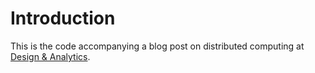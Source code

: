 # Introduction #

This is the code accompanying a blog post on distributed computing at [Design & Analytics](http://www.designandanalytics.com).  
